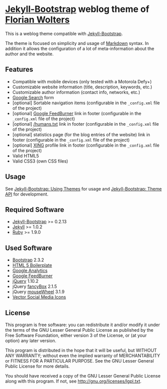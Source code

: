 # [Jekyll-Bootstrap][1] weblog theme of [Florian Wolters][2]

This is a weblog theme compatible with [Jekyll-Bootstrap][1].

The theme is focused on simplicity and usage of [Markdown][3] syntax. In addition it allows the configuration of a lot of meta-information about the author and the website.

## Features

* Compatible with mobile devices (only tested with a Motorola Defy+)
* Customizable website information (title, description, keywords, etc.)
* Customizable author information (contact info, networks, etc.)
* [Google Search][4] form
* [optional] Sortable navigation items (configurable in the `_config.xml` file of the project)
* [optional] [Google FeedBurner][5] link in footer (configurable in the `_config.xml` file of the project)
* [optional] [/humans.txt][6] link in footer (configurable in the `_config.xml` file of the project)
* [optional] statistics page (for the blog entries of the website) link in footer (configurable in the `_config.xml` file of the project)
* [optional] [XING][7] profile link in footer (configurable in the `_config.xml` file of the project)
* Valid HTML5
* Valid CSS3 (own CSS files)

## Usage

See [Jekyll-Bootstrap: Using Themes][8] for usage and [Jekyll-Bootstrap: Theme API][9] for development.

## Required Software

* [Jekyll-Bootstrap][1] >= 0.2.13
* [Jekyll][10] >= 1.0.2
* [Ruby][17] >= 1.9.0

## Used Software

* [Bootstrap][14] 2.3.2
* [HTML 5 Boilerplate][18]
* [Google Analytics][19]
* [Google FeedBurner][20]
* [jQuery][12] 1.10.2
* jQuery [fancyBox][13] 2.1.5
* jQuery [mouseWheel][15] 3.1.9
* [Vector Social Media Icons][16]

## License

This program is free software: you can redistribute it and/or modify it under the terms of the GNU Lesser General Public License as published by the Free Software Foundation, either version 3 of the License, or (at your option) any later version.

This program is distributed in the hope that it will be useful, but WITHOUT ANY WARRANTY; without even the implied warranty of MERCHANTABILITY or FITNESS FOR A PARTICULAR PURPOSE.  See the GNU Lesser General Public License for more details.

You should have received a copy of the GNU Lesser General Public License along with this program. If not, see <http://gnu.org/licenses/lgpl.txt>.

[1]: http://jekyllbootstrap.com
[2]: http://florianwolters.github.com
[3]: http://daringfireball.net/projects/markdown
[4]: http://google.com
[5]: http://feedburner.com
[6]: http://humanstxt.org
[7]: http://xing.com
[8]: http://jekyllbootstrap.com/usage/jekyll-theming.html
[9]: http://jekyllbootstrap.com/api/theme-api.html
[10]: http://jekyllrb.com
[11]: http://html5boilerplate.com
[12]: http://jquery.com
[13]: http://fancyapps.com/fancybox
[14]: http://twitter.github.com/bootstrap
[15]: https://github.com/brandonaaron/jquery-mousewheel
[16]: http://icondock.com/free/vector-social-media-icons
[17]: http://ruby-lang.org
[18]: http://html5boilerplate.com
[19]: http://google.com/analytics
[20]: http://feedburner.com
